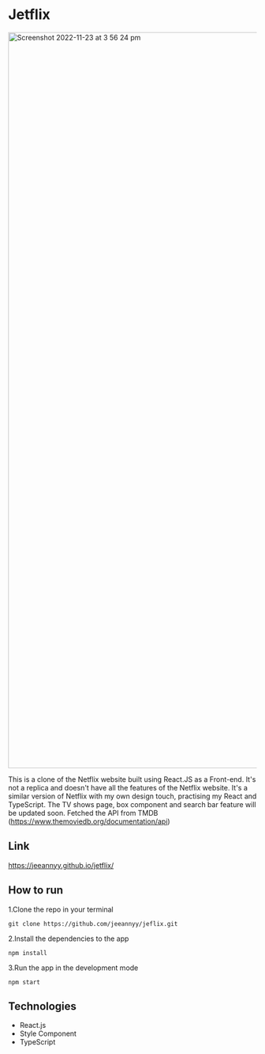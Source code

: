 # Jetflix

<img width="1488" alt="Screenshot 2022-11-23 at 3 56 24 pm" src="https://user-images.githubusercontent.com/61347571/203591595-5723c694-f073-4e53-b768-3333b2ca6532.png">


This is a clone of the Netflix website built using React.JS as a Front-end. It's not a replica and doesn't have all the features of the Netflix website. It's a similar version of Netflix with my own design touch, practising my React and TypeScript. The TV shows page, box component and search bar feature will be updated soon.
Fetched the API from TMDB (https://www.themoviedb.org/documentation/api)

## Link

https://jeeannyy.github.io/jetflix/

## How to run

1.Clone the repo in your terminal

```
git clone https://github.com/jeeannyy/jeflix.git
```

2.Install the dependencies to the app

```
npm install
```

3.Run the app in the development mode

```
npm start
```

## Technologies

- React.js
- Style Component
- TypeScript
